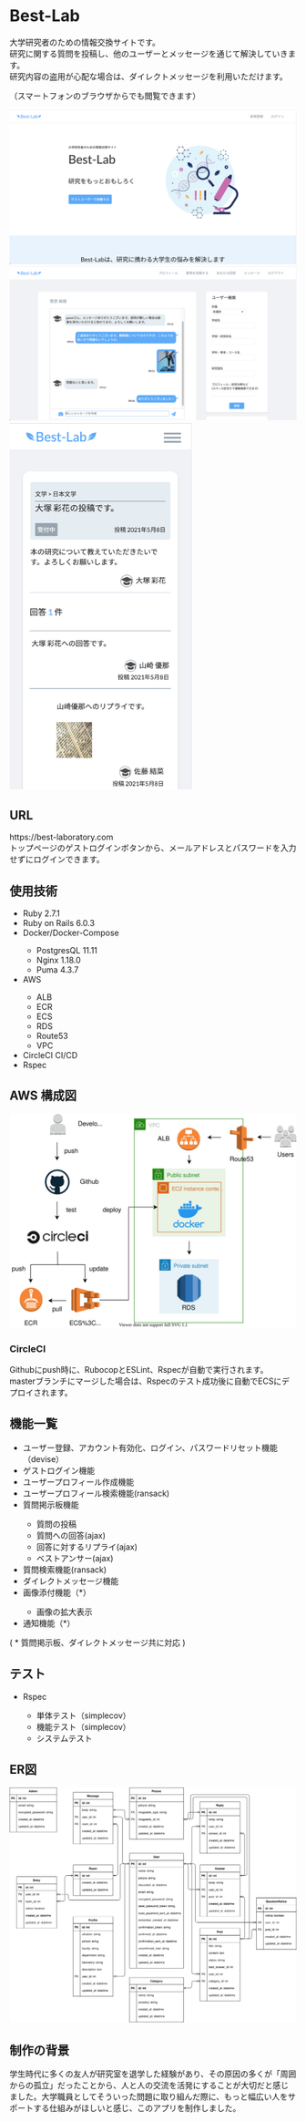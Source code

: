 <h1>Best-Lab</h1>

<p>大学研究者のための情報交換サイトです。</br>
研究に関する質問を投稿し、他のユーザーとメッセージを通じて解決していきます。</br>
研究内容の盗用が心配な場合は、ダイレクトメッセージを利用いただけます。</p>
<p>（スマートフォンのブラウザからでも閲覧できます）</p>

<img src="readme-fig1.png">
<img src="readme-fig2.png">
<img src="readme-fig3.png" width="320px">

<h2>URL</h2>

<p>https://best-laboratory.com</br>
トップページのゲストログインボタンから、メールアドレスとパスワードを入力せずにログインできます。</p>

<h2>使用技術</h2>

<ul>
  <li>Ruby 2.7.1</li>
  <li>Ruby on Rails 6.0.3</li>
  <li>Docker/Docker-Compose</li>
  <ul>
    <li>PostgresQL 11.11</li>
    <li>Nginx 1.18.0</li>
    <li>Puma 4.3.7</li>
  </ul>
  <li>AWS</li>
  <ul>
    <li>ALB</li>
    <li>ECR</li>
    <li>ECS</li>
    <li>RDS</li>
    <li>Route53</li>
    <li>VPC</li>
  </ul>
  <li>CircleCI CI/CD</li>
  <li>Rspec</li>
</ul>

<h2>AWS 構成図</h2>

<img src="best-lab-figure-AWS.svg">

<h3>CircleCI</h3>

<p>Githubにpush時に、RubocopとESLint、Rspecが自動で実行されます。</br>
masterブランチにマージした場合は、Rspecのテスト成功後に自動でECSにデプロイされます。</p>

<h2>機能一覧</h2>

<ul>
  <li>ユーザー登録、アカウント有効化、ログイン、パスワードリセット機能（devise）</li>
  <li>ゲストログイン機能</li>
  <li>ユーザープロフィール作成機能</li>
  <li>ユーザープロフィール検索機能(ransack)</li>
  <li>質問掲示板機能</li>
  <ul>
    <li>質問の投稿</li>
    <li>質問への回答(ajax)</li>
    <li>回答に対するリプライ(ajax)</li>
    <li>ベストアンサー(ajax)</li>
  </ul>
  <li>質問検索機能(ransack)</li>
  <li>ダイレクトメッセージ機能</li>
  <li>画像添付機能（*）</li>
  <ul>
    <li>画像の拡大表示</li>
  </ul>
  <li>通知機能（*）</li>
</ul>
<p>( * 質問掲示板、ダイレクトメッセージ共に対応 )</p>

<h2>テスト</h2>

<ul>
  <li>Rspec</li>
  <ul>
    <li>単体テスト（simplecov）</li>
	  <li>機能テスト（simplecov）</li>
    <li>システムテスト</li>
  </ul>
</ul>

<h2>ER図</h2>

<img src="best-lab-figure-ER.svg">

<h2>制作の背景</h2>
<p>学生時代に多くの友人が研究室を退学した経験があり、その原因の多くが「周囲からの孤立」だったことから、人と人の交流を活発にすることが大切だと感じました。大学職員としてそういった問題に取り組んだ際に、もっと幅広い人をサポートする仕組みがほしいと感じ、このアプリを制作しました。</p>
